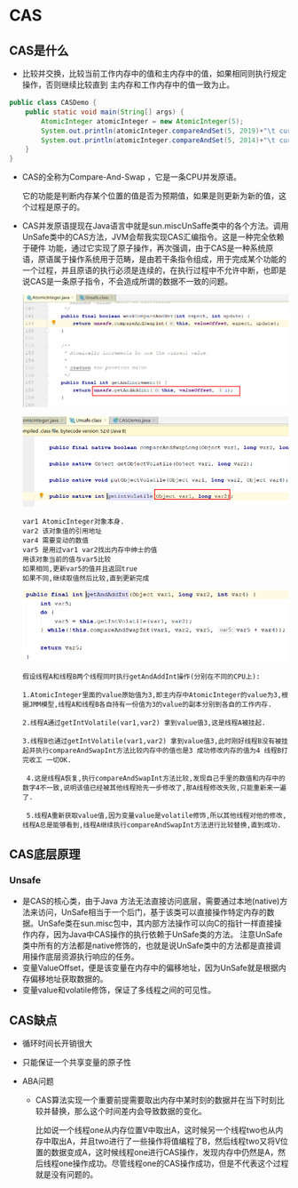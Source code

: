 # CAS

## CAS是什么

- 比较并交换，比较当前工作内存中的值和主内存中的值，如果相同则执行规定操作，否则继续比较直到 主内存和工作内存中的值一致为止。

```java
public class CASDemo {
    public static void main(String[] args) {
        AtomicInteger atomicInteger = new AtomicInteger(5);
        System.out.println(atomicInteger.compareAndSet(5, 2019)+"\t current"+atomicInteger.get());
        System.out.println(atomicInteger.compareAndSet(5, 2014)+"\t current"+atomicInteger.get());
    }
}
```

- CAS的全称为Compare-And-Swap ，它是一条CPU并发原语。

  它的功能是判断内存某个位置的值是否为预期值，如果是则更新为新的值，这个过程是原子的。

- CAS并发原语提现在Java语言中就是sun.miscUnSaffe类中的各个方法。调用UnSafe类中的CAS方法，JVM会帮我实现CAS汇编指令。这是一种完全依赖于硬件 功能，通过它实现了原子操作，再次强调，由于CAS是一种系统原语，原语属于操作系统用于范畴，是由若干条指令组成，用于完成某个功能的一个过程，并且原语的执行必须是连续的，在执行过程中不允许中断，也即是说CAS是一条原子指令，不会造成所谓的数据不一致的问题。

  ![CAS1](./images/CAS-1.bmp)

  ![CAS1](./images/CAS-2.bmp)

  ```
  var1 AtomicInteger对象本身.
  var2 该对象值的引用地址
  var4 需要变动的数值
  var5 是用过var1 var2找出内存中绅士的值
  用该对象当前的值与var5比较
  如果相同,更新var5的值并且返回true
  如果不同,继续取值然后比较,直到更新完成
  ```

  ![CAS1](./images/CAS-3.bmp)

  ```
  假设线程A和线程B两个线程同时执行getAndAddInt操作(分别在不同的CPU上):
   
  1.AtomicInteger里面的value原始值为3,即主内存中AtomicInteger的value为3,根据JMM模型,线程A和线程B各自持有一份值为3的value的副本分别到各自的工作内存.
   
  2.线程A通过getIntVolatile(var1,var2) 拿到value值3,这是线程A被挂起.
   
  3.线程B也通过getIntVolatile(var1,var2) 拿到value值3,此时刚好线程B没有被挂起并执行compareAndSwapInt方法比较内存中的值也是3 成功修改内存的值为4 线程B打完收工 一切OK.
   
   4.这是线程A恢复,执行compareAndSwapInt方法比较,发现自己手里的数值和内存中的数字4不一致,说明该值已经被其他线程抢先一步修改了,那A线程修改失败,只能重新来一遍了.
   
   5.线程A重新获取value值,因为变量value是volatile修饰,所以其他线程对他的修改,线程A总是能够看到,线程A继续执行compareAndSwapInt方法进行比较替换,直到成功.
  ```

## CAS底层原理

### Unsafe

- 是CAS的核心类，由于Java 方法无法直接访问底层，需要通过本地(native)方法来访问，UnSafe相当于一个后门，基于该类可以直接操作特定内存的数据。UnSafe类在sun.misc包中，其内部方法操作可以向C的指针一样直接操作内存，因为Java中CAS操作的执行依赖于UnSafe类的方法。
  注意UnSafe类中所有的方法都是native修饰的，也就是说UnSafe类中的方法都是直接调用操作底层资源执行响应的任务。
- 变量ValueOffset，便是该变量在内存中的偏移地址，因为UnSafe就是根据内存偏移地址获取数据的。
- 变量value和volatile修饰，保证了多线程之间的可见性。

## CAS缺点

- 循环时间长开销很大

- 只能保证一个共享变量的原子性

- ABA问题

  - CAS算法实现一个重要前提需要取出内存中某时刻的数据并在当下时刻比较并替换，那么这个时间差内会导致数据的变化。

    比如说一个线程one从内存位置V中取出A，这时候另一个线程two也从内存中取出A，并且two进行了一些操作将值编程了B，然后线程two又将V位置的数据变成A，这时候线程one进行CAS操作，发现内存中仍然是A，然后线程one操作成功。尽管线程one的CAS操作成功，但是不代表这个过程就是没有问题的。